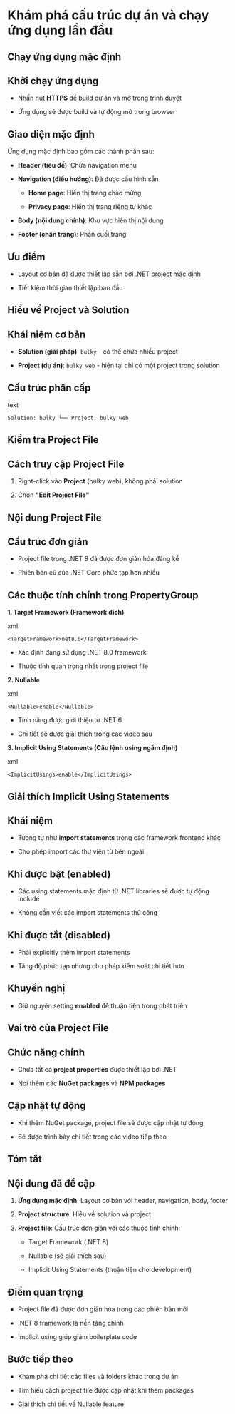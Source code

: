 # Khám phá cấu trúc dự án và chạy ứng dụng lần đầu

## Chạy ứng dụng mặc định

## Khởi chạy ứng dụng

- Nhấn nút **HTTPS** để build dự án và mở trong trình duyệt
    
- Ứng dụng sẽ được build và tự động mở trong browser
    

## Giao diện mặc định

Ứng dụng mặc định bao gồm các thành phần sau:

- **Header (tiêu đề)**: Chứa navigation menu
    
- **Navigation (điều hướng)**: Đã được cấu hình sẵn
    
    - **Home page**: Hiển thị trang chào mừng
        
    - **Privacy page**: Hiển thị trang riêng tư khác
        
- **Body (nội dung chính)**: Khu vực hiển thị nội dung
    
- **Footer (chân trang)**: Phần cuối trang
    

## Ưu điểm

- Layout cơ bản đã được thiết lập sẵn bởi .NET project mặc định
    
- Tiết kiệm thời gian thiết lập ban đầu
    

## Hiểu về Project và Solution

## Khái niệm cơ bản

- **Solution (giải pháp)**: `bulky` - có thể chứa nhiều project
    
- **Project (dự án)**: `bulky web` - hiện tại chỉ có một project trong solution
    

## Cấu trúc phân cấp

text

`Solution: bulky └── Project: bulky web`

## Kiểm tra Project File

## Cách truy cập Project File

1. Right-click vào **Project** (bulky web), không phải solution
    
2. Chọn **"Edit Project File"**
    

## Nội dung Project File

## Cấu trúc đơn giản

- Project file trong .NET 8 đã được đơn giản hóa đáng kể
    
- Phiên bản cũ của .NET Core phức tạp hơn nhiều
    

## Các thuộc tính chính trong PropertyGroup

**1. Target Framework (Framework đích)**

xml

`<TargetFramework>net8.0</TargetFramework>`

- Xác định đang sử dụng .NET 8.0 framework
    
- Thuộc tính quan trọng nhất trong project file
    

**2. Nullable**

xml

`<Nullable>enable</Nullable>`

- Tính năng được giới thiệu từ .NET 6
    
- Chi tiết sẽ được giải thích trong các video sau
    

**3. Implicit Using Statements (Câu lệnh using ngầm định)**

xml

`<ImplicitUsings>enable</ImplicitUsings>`

## Giải thích Implicit Using Statements

## Khái niệm

- Tương tự như **import statements** trong các framework frontend khác
    
- Cho phép import các thư viện từ bên ngoài
    

## Khi được bật (enabled)

- Các using statements mặc định từ .NET libraries sẽ được tự động include
    
- Không cần viết các import statements thủ công
    

## Khi được tắt (disabled)

- Phải explicitly thêm import statements
    
- Tăng độ phức tạp nhưng cho phép kiểm soát chi tiết hơn
    

## Khuyến nghị

- Giữ nguyên setting **enabled** để thuận tiện trong phát triển
    

## Vai trò của Project File

## Chức năng chính

- Chứa tất cả **project properties** được thiết lập bởi .NET
    
- Nơi thêm các **NuGet packages** và **NPM packages**
    

## Cập nhật tự động

- Khi thêm NuGet package, project file sẽ được cập nhật tự động
    
- Sẽ được trình bày chi tiết trong các video tiếp theo
    

## Tóm tắt

## Nội dung đã đề cập

1. **Ứng dụng mặc định**: Layout cơ bản với header, navigation, body, footer
    
2. **Project structure**: Hiểu về solution và project
    
3. **Project file**: Cấu trúc đơn giản với các thuộc tính chính:
    
    - Target Framework (.NET 8)
        
    - Nullable (sẽ giải thích sau)
        
    - Implicit Using Statements (thuận tiện cho development)
        

## Điểm quan trọng

- Project file đã được đơn giản hóa trong các phiên bản mới
    
- .NET 8 framework là nền tảng chính
    
- Implicit using giúp giảm boilerplate code
    

## Bước tiếp theo

- Khám phá chi tiết các files và folders khác trong dự án
    
- Tìm hiểu cách project file được cập nhật khi thêm packages
    
- Giải thích chi tiết về Nullable feature